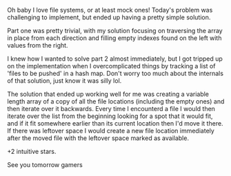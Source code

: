 Oh baby I love file systems, or at least mock ones! Today's problem was challenging to implement,
but ended up having a pretty simple solution.

Part one was pretty trivial, with my solution focusing on traversing the array in place from each
direction and filling empty indexes found on the left with values from the right.

I knew how I wanted to solve part 2 almost immediately, but I got tripped up on the implementation
when I overcomplicated things by tracking a list of 'files to be pushed' in a hash map. Don't worry
too much about the internals of that solution, just know it was silly lol.

The solution that ended up working well for me was creating a variable length array of a copy of
all the file locations (including the empty ones) and then iterate over it backwards. Every time I
encounterd a file I would then iterate over the list from the beginning looking for a spot that it
would fit, and if it fit somewhere earlier than its current location then I'd move it there. If there
was leftover space I would create a new file location immediately after the moved file with the
leftover space marked as available.

+2 intuitive stars.

See you tomorrow gamers
